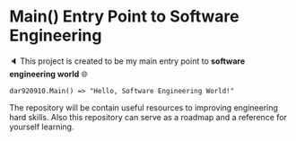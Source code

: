 # Main() Entry Point to Software Engineering

:speaker: This project is created to be my main entry point to **software engineering world** :globe_with_meridians:

    dar920910.Main() => "Hello, Software Engineering World!"

The repository will be contain useful resources to improving engineering hard skills.
Also this repository can serve as a roadmap and a reference for yourself learning.
